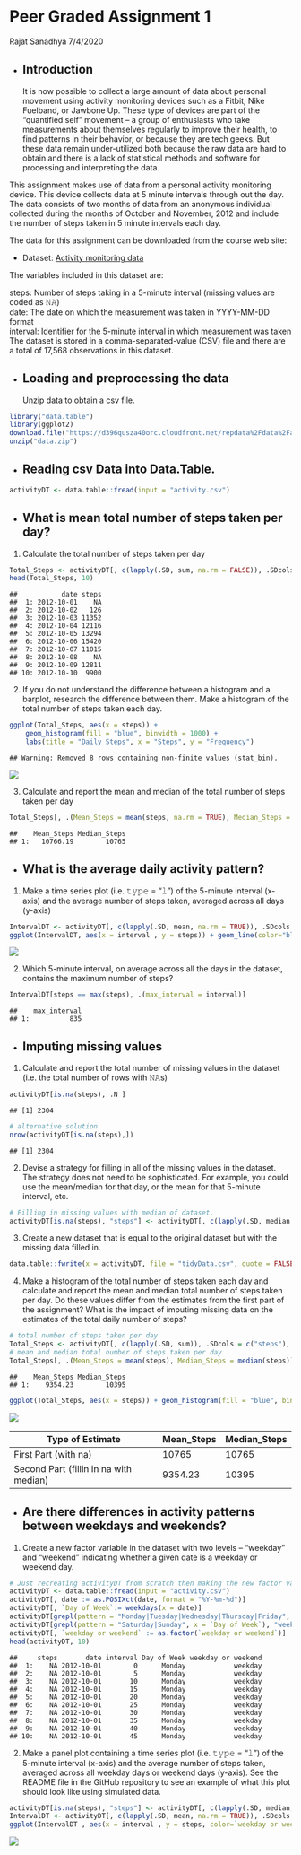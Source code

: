 Peer Graded Assignment 1
================
Rajat Sanadhya
7/4/2020

  - ## Introduction
    
    It is now possible to collect a large amount of data about personal
    movement using activity monitoring devices such as a Fitbit, Nike
    Fuelband, or Jawbone Up. These type of devices are part of the
    “quantified self” movement – a group of enthusiasts who take
    measurements about themselves regularly to improve their health, to
    find patterns in their behavior, or because they are tech geeks. But
    these data remain under-utilized both because the raw data are hard
    to obtain and there is a lack of statistical methods and software
    for processing and interpreting the data.

This assignment makes use of data from a personal activity monitoring
device. This device collects data at 5 minute intervals through out the
day. The data consists of two months of data from an anonymous
individual collected during the months of October and November, 2012 and
include the number of steps taken in 5 minute intervals each day.

The data for this assignment can be downloaded from the course web site:

  - Dataset: [Activity monitoring
    data](https://d396qusza40orc.cloudfront.net/repdata%2Fdata%2Factivity.zip)

The variables included in this dataset are:

steps: Number of steps taking in a 5-minute interval (missing values are
coded as 𝙽𝙰) </br> date: The date on which the measurement was taken in
YYYY-MM-DD format </br> interval: Identifier for the 5-minute interval
in which measurement was taken </br> The dataset is stored in a
comma-separated-value (CSV) file and there are a total of 17,568
observations in this dataset.

  - ## Loading and preprocessing the data
    
    Unzip data to obtain a csv file.

<!-- end list -->

``` r
library("data.table")
library(ggplot2)
download.file("https://d396qusza40orc.cloudfront.net/repdata%2Fdata%2Factivity.zip",destfile = file.path(getwd(),"data.zip"))
unzip("data.zip")
```

  - ## Reading csv Data into Data.Table.

<!-- end list -->

``` r
activityDT <- data.table::fread(input = "activity.csv")
```

  - ## What is mean total number of steps taken per day?

<!-- end list -->

1.  Calculate the total number of steps taken per day

<!-- end list -->

``` r
Total_Steps <- activityDT[, c(lapply(.SD, sum, na.rm = FALSE)), .SDcols = c("steps"), by = .(date)] 
head(Total_Steps, 10)
```

    ##           date steps
    ##  1: 2012-10-01    NA
    ##  2: 2012-10-02   126
    ##  3: 2012-10-03 11352
    ##  4: 2012-10-04 12116
    ##  5: 2012-10-05 13294
    ##  6: 2012-10-06 15420
    ##  7: 2012-10-07 11015
    ##  8: 2012-10-08    NA
    ##  9: 2012-10-09 12811
    ## 10: 2012-10-10  9900

2.  If you do not understand the difference between a histogram and a
    barplot, research the difference between them. Make a histogram of
    the total number of steps taken each day.

<!-- end list -->

``` r
ggplot(Total_Steps, aes(x = steps)) +
    geom_histogram(fill = "blue", binwidth = 1000) +
    labs(title = "Daily Steps", x = "Steps", y = "Frequency")
```

    ## Warning: Removed 8 rows containing non-finite values (stat_bin).

![](Reproducible-Research-Project-1_files/figure-gfm/unnamed-chunk-4-1.png)<!-- -->

3.  Calculate and report the mean and median of the total number of
    steps taken per day

<!-- end list -->

``` r
Total_Steps[, .(Mean_Steps = mean(steps, na.rm = TRUE), Median_Steps = median(steps, na.rm = TRUE))]
```

    ##    Mean_Steps Median_Steps
    ## 1:   10766.19        10765

  - ## What is the average daily activity pattern?

<!-- end list -->

1.  Make a time series plot (i.e. 𝚝𝚢𝚙𝚎 = “𝚕”) of the 5-minute interval
    (x-axis) and the average number of steps taken, averaged across all
    days (y-axis)

<!-- end list -->

``` r
IntervalDT <- activityDT[, c(lapply(.SD, mean, na.rm = TRUE)), .SDcols = c("steps"), by = .(interval)] 
ggplot(IntervalDT, aes(x = interval , y = steps)) + geom_line(color="blue", size=1) + labs(title = "Avg. Daily Steps", x = "Interval", y = "Avg. Steps per day")
```

![](Reproducible-Research-Project-1_files/figure-gfm/unnamed-chunk-6-1.png)<!-- -->

2.  Which 5-minute interval, on average across all the days in the
    dataset, contains the maximum number of steps?

<!-- end list -->

``` r
IntervalDT[steps == max(steps), .(max_interval = interval)]
```

    ##    max_interval
    ## 1:          835

  - ## Imputing missing values

<!-- end list -->

1.  Calculate and report the total number of missing values in the
    dataset (i.e. the total number of rows with 𝙽𝙰s)

<!-- end list -->

``` r
activityDT[is.na(steps), .N ]
```

    ## [1] 2304

``` r
# alternative solution
nrow(activityDT[is.na(steps),])
```

    ## [1] 2304

2.  Devise a strategy for filling in all of the missing values in the
    dataset. The strategy does not need to be sophisticated. For
    example, you could use the mean/median for that day, or the mean for
    that 5-minute interval, etc.

<!-- end list -->

``` r
# Filling in missing values with median of dataset. 
activityDT[is.na(steps), "steps"] <- activityDT[, c(lapply(.SD, median, na.rm = TRUE)), .SDcols = c("steps")]
```

3.  Create a new dataset that is equal to the original dataset but with
    the missing data filled in.

<!-- end list -->

``` r
data.table::fwrite(x = activityDT, file = "tidyData.csv", quote = FALSE)
```

4.  Make a histogram of the total number of steps taken each day and
    calculate and report the mean and median total number of steps taken
    per day. Do these values differ from the estimates from the first
    part of the assignment? What is the impact of imputing missing data
    on the estimates of the total daily number of steps?

<!-- end list -->

``` r
# total number of steps taken per day
Total_Steps <- activityDT[, c(lapply(.SD, sum)), .SDcols = c("steps"), by = .(date)] 
# mean and median total number of steps taken per day
Total_Steps[, .(Mean_Steps = mean(steps), Median_Steps = median(steps))]
```

    ##    Mean_Steps Median_Steps
    ## 1:    9354.23        10395

``` r
ggplot(Total_Steps, aes(x = steps)) + geom_histogram(fill = "blue", binwidth = 1000) + labs(title = "Daily Steps", x = "Steps", y = "Frequency")
```

![](Reproducible-Research-Project-1_files/figure-gfm/unnamed-chunk-11-1.png)<!-- -->

| Type of Estimate                       | Mean\_Steps | Median\_Steps |
| -------------------------------------- | ----------- | ------------- |
| First Part (with na)                   | 10765       | 10765         |
| Second Part (fillin in na with median) | 9354.23     | 10395         |

  - ## Are there differences in activity patterns between weekdays and weekends?

<!-- end list -->

1.  Create a new factor variable in the dataset with two levels –
    “weekday” and “weekend” indicating whether a given date is a
    weekday or weekend day.

<!-- end list -->

``` r
# Just recreating activityDT from scratch then making the new factor variable. (No need to, just want to be clear on what the entire process is.) 
activityDT <- data.table::fread(input = "activity.csv")
activityDT[, date := as.POSIXct(date, format = "%Y-%m-%d")]
activityDT[, `Day of Week`:= weekdays(x = date)]
activityDT[grepl(pattern = "Monday|Tuesday|Wednesday|Thursday|Friday", x = `Day of Week`), "weekday or weekend"] <- "weekday"
activityDT[grepl(pattern = "Saturday|Sunday", x = `Day of Week`), "weekday or weekend"] <- "weekend"
activityDT[, `weekday or weekend` := as.factor(`weekday or weekend`)]
head(activityDT, 10)
```

    ##     steps       date interval Day of Week weekday or weekend
    ##  1:    NA 2012-10-01        0      Monday            weekday
    ##  2:    NA 2012-10-01        5      Monday            weekday
    ##  3:    NA 2012-10-01       10      Monday            weekday
    ##  4:    NA 2012-10-01       15      Monday            weekday
    ##  5:    NA 2012-10-01       20      Monday            weekday
    ##  6:    NA 2012-10-01       25      Monday            weekday
    ##  7:    NA 2012-10-01       30      Monday            weekday
    ##  8:    NA 2012-10-01       35      Monday            weekday
    ##  9:    NA 2012-10-01       40      Monday            weekday
    ## 10:    NA 2012-10-01       45      Monday            weekday

2.  Make a panel plot containing a time series plot (i.e. 𝚝𝚢𝚙𝚎 = “𝚕”) of
    the 5-minute interval (x-axis) and the average number of steps
    taken, averaged across all weekday days or weekend days (y-axis).
    See the README file in the GitHub repository to see an example of
    what this plot should look like using simulated data.

<!-- end list -->

``` r
activityDT[is.na(steps), "steps"] <- activityDT[, c(lapply(.SD, median, na.rm = TRUE)), .SDcols = c("steps")]
IntervalDT <- activityDT[, c(lapply(.SD, mean, na.rm = TRUE)), .SDcols = c("steps"), by = .(interval, `weekday or weekend`)] 
ggplot(IntervalDT , aes(x = interval , y = steps, color=`weekday or weekend`)) + geom_line() + labs(title = "Avg. Daily Steps by Weektype", x = "Interval", y = "No. of Steps") + facet_wrap(~`weekday or weekend` , ncol = 1, nrow=2)
```

![](Reproducible-Research-Project-1_files/figure-gfm/unnamed-chunk-13-1.png)<!-- -->

